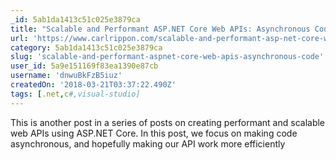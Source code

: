 ```yaml
---
_id: 5ab1da1413c51c025e3879ca
title: "Scalable and Performant ASP.NET Core Web APIs: Asynchronous Code"
url: 'https://www.carlrippon.com/scalable-and-performant-asp-net-core-web-apis-asynchronous-operations/'
category: 5ab1da1413c51c025e3879ca
slug: 'scalable-and-performant-aspnet-core-web-apis-asynchronous-code'
user_id: 5a9e151169f83ea1390e87cb
username: 'dnwuBkFzB5iuz'
createdOn: '2018-03-21T03:37:22.490Z'
tags: [.net,c#,visual-studio]
---
```


This is another post in a series of posts on creating performant and scalable web APIs using ASP.NET Core. In this post, we focus on making code asynchronous, and hopefully making our API work more efficiently
